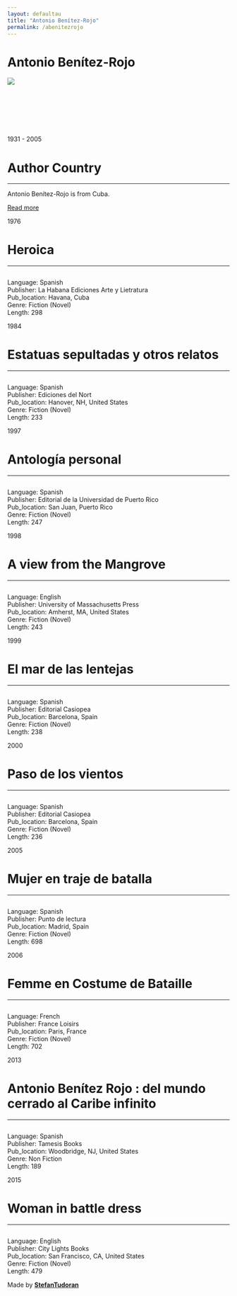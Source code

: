 ```yaml
---
layout: defaultau
title: "Antonio Benítez-Rojo"
permalink: /abenitezrojo
---
```

<!-- partial:index.partial.html -->
<div class="content">
    <h1>Antonio Benítez-Rojo</h1>
    <div class="quote">
        <div><img src="https://upload.wikimedia.org/wikipedia/en/d/d5/Antonio_Ben%C3%ADtez-Rojo.jpg" class="logo"></div>
    </div>
    <div class="timeline">
        <div style="padding-bottom:100px;"></div>
        <div class="block">
            <div class="date right"><p class="right"> 1931 - 2005 </p></div>
            <div class="dot"></div>
            <div class="left first">
                <h1>Author Country</h1><hr>
            <p>Antonio Benítez-Rojo is from Cuba.</p>
                <a href="https://en.wikipedia.org/wiki/Antonio_Benítez-Rojo" target="_blank">Read more</a>
            </div>
        </div>
        <div class="block">
            <div class="date left"><p class="left">1976</p></div>
            <div class="dot"></div>
            <div class="right">
                <h1>Heroica</h1><hr>
                <p><img src=""></p>
                <p>
                Language: Spanish<br/>
                Publisher: La Habana Ediciones Arte y Lietratura<br/>
                Pub_location: Havana, Cuba<br/>
                Genre: Fiction (Novel)<br/>
                Length: 298</p>
            </div>
        </div>
        <div class="block">
            <div class="date right"><p class="right">1984</p></div>
            <div class="dot"></div>
            <div class="left hide">
                <h1>Estatuas sepultadas y otros relatos</h1><hr>
                <p><img src=""></p>
                <p>Language: Spanish<br/>
                Publisher: Ediciones del Nort<br/>
                Pub_location: Hanover, NH, United States<br/>
                Genre: Fiction (Novel)<br/>
                Length: 233</p>
            </div>
        </div>
        <div class="block">
            <div class="date left"><p class="left">1997</p></div>
            <div class="dot"></div>
            <div class="right hide">
                <h1>Antología personal</h1><hr>
                <p><img src=""></p>
                <p>Language: Spanish<br/>
                Publisher: Editorial de la Universidad de Puerto Rico<br/>
                Pub_location: San Juan, Puerto Rico<br/>
                Genre: Fiction (Novel)<br/>
                Length: 247</p>
            </div>
        </div>
        <div class="block">
            <div class="date right"><p class="right">1998</p></div>
            <div class="dot"></div>
            <div class="left hide">
                <h1>A view from the Mangrove</h1><hr>
                <p><img src=""></p>
                <p>Language: English <br/>
                Publisher: University of Massachusetts Press<br/>
                Pub_location: Amherst, MA, United States<br/>
                Genre: Fiction (Novel)<br/>
                Length: 243</p>
            </div>
        </div>
        <div class="block">
            <div class="date left"><p class="left">1999</p></div>
            <div class="dot"></div>
            <div class="right hide">
                <h1>El mar de las lentejas</h1><hr>
                <p><img src=""></p>
                <p>Language: Spanish<br/>
                Publisher: Editorial Casiopea<br/>
                Pub_location: Barcelona, Spain<br/>
                Genre: Fiction (Novel)<br/>
                Length: 238</p>
            </div>
        </div>
        <div class="block">
            <div class="date right"><p class="right">2000</p></div>
            <div class="dot"></div>
            <div class="left hide">
                <h1>Paso de los vientos</h1><hr>
                <p><img src=""></p>
                <p>Language: Spanish<br/>
                Publisher: Editorial Casiopea<br/>
                Pub_location: Barcelona, Spain<br/>
                Genre: Fiction (Novel)<br/>
                Length: 236</p>
            </div>
        </div>
        <div class="block">
            <div class="date left"><p class="left">2005</p></div>
            <div class="dot"></div>
            <div class="right hide">
                <h1>Mujer en traje de batalla</h1><hr>
                <p><img src=""></p>
                <p>Language: Spanish<br/>
                Publisher: Punto de lectura<br/>
                Pub_location: Madrid, Spain<br/>
                Genre: Fiction (Novel)<br/>
                Length: 698</p>
            </div>
        </div>
        <div class="block">
            <div class="date right"><p class="right">2006</p></div>
            <div class="dot"></div>
            <div class="left hide">
                <h1>Femme en Costume de Bataille</h1><hr>
                <p><img src=""></p>
                <p>Language: French<br/>
                Publisher: France Loisirs<br/>
                Pub_location: Paris, France<br/>
                Genre: Fiction (Novel)<br/>
                Length: 702</p>
            </div>
        </div>
        <div class="block">
            <div class="date left"><p class="left">2013</p></div>
            <div class="dot"></div>
            <div class="right hide">
                <h1>Antonio Benítez Rojo : del mundo cerrado al Caribe infinito</h1><hr>
                <p><img src=""></p>
                <p>Language: Spanish<br/>
                Publisher: Tamesis Books<br/>
                Pub_location: Woodbridge, NJ, United States<br/>
                Genre: Non Fiction<br/>
                Length: 189</p>
            </div>
        </div>
        <div class="block">
            <div class="date right"><p class="right">2015</p></div>
            <div class="dot"></div>
            <div class="left hide">
                <h1>Woman in battle dress</h1><hr>
                <p><img src=""></p>
                <p>Language: English <br/>
                Publisher: City Lights Books<br/>
                Pub_location: San Francisco, CA, United States<br/>
                Genre: Fiction (Novel)<br/>
                Length: 479</p>
            </div>
        </div>
        <div id="footer">
        <p id="copyright">Made by&nbsp;<strong><a href="https://www.linkedin.com/in/nicolae-stefan-tudoran-b02291127/" target="_blank">StefanTudoran</a></strong></p>
    </div>
</div>
<!-- partial -->
  <script src='https://cdnjs.cloudflare.com/ajax/libs/jquery/3.1.1/jquery.min.js'></script><script  src="assets/js/authorscript.js"></script>